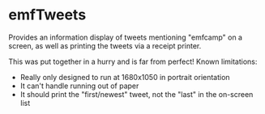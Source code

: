 # emfTweets

Provides an information display of tweets mentioning "emfcamp" on a screen, as well as printing the tweets via a receipt printer.

This was put together in a hurry and is far from perfect! Known limitations:
- Really only designed to run at 1680x1050 in portrait orientation
- It can't handle running out of paper
- It should print the "first/newest" tweet, not the "last" in the on-screen list
